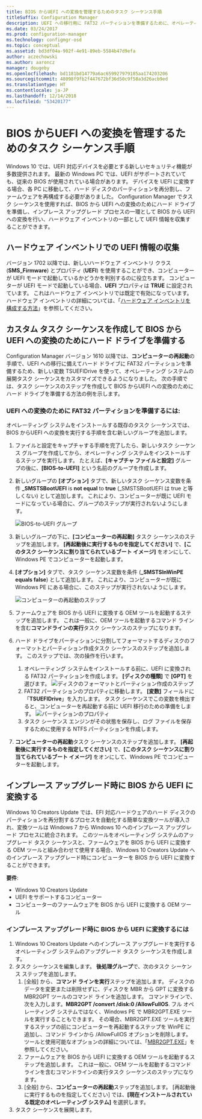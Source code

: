 ```yaml
---
title: BIOS からUEFI への変換を管理するためのタスク シーケンス手順
titleSuffix: Configuration Manager
description: UEFI への移行用に FAT32 パーティションを準備するために、オペレーティング システム展開タスク シーケンスをカスタマイズする方法について説明します。
ms.date: 03/24/2017
ms.prod: configuration-manager
ms.technology: configmgr-osd
ms.topic: conceptual
ms.assetid: bd3df04a-902f-4e91-89eb-5584b47d9efa
author: aczechowski
ms.author: aaroncz
manager: dougeby
ms.openlocfilehash: bd1181bd14779a6ac659927979185aa174203206
ms.sourcegitcommit: 48098f9fb2f447672bf36d50c9f58a3d26acb9ed
ms.translationtype: HT
ms.contentlocale: ja-JP
ms.lasthandoff: 12/14/2018
ms.locfileid: "53420177"
---
```

# <a name="task-sequence-steps-to-manage-bios-to-uefi-conversion"></a>BIOS からUEFI への変換を管理するためのタスク シーケンス手順
Windows 10 では、UEFI 対応デバイスを必要とする新しいセキュリティ機能が多数提供されます。 最新の Windows PC では、UEFI がサポートされていても、従来の BIOS が使用されている場合があります。 デバイスを UEFI に変換する場合、各 PC に移動して、ハード ディスクのパーティションを再分割し、ファームウェアを再構成する必要がありました。 Configuration Manager でタスク シーケンスを使用すれば、BIOS から UEFI への変換のためにハード ドライブを準備し、インプレース アップグレード プロセスの一環として BIOS から UEFI への変換を行い、ハードウェア インベントリの一部として UEFI 情報を収集することができます。

## <a name="hardware-inventory-collects-uefi-information"></a>ハードウェア インベントリでの UEFI 情報の収集
バージョン 1702 以降では、新しいハードウェア インベントリ クラス (**SMS_Firmware**) とプロパティ (**UEFI**) を使用することができ、コンピューターが UEFI モードで起動しているかどうかを判別するのに役立ちます。 コンピューターが UEFI モードで起動している場合、**UEFI** プロパティは **TRUE** に設定されています。 これはハードウェア インベントリでは既定で有効になっています。 ハードウェア インベントリの詳細については、「[ハードウェア インベントリを構成する方法](/sccm/core/clients/manage/inventory/configure-hardware-inventory)」を参照してください。

## <a name="create-a-custom-task-sequence-to-prepare-the-hard-drive-for-bios-to-uefi-conversion"></a>カスタム タスク シーケンスを作成して BIOS から UEFI への変換のためにハード ドライブを準備する
Configuration Manager バージョン 1610 以降では、**コンピューターの再起動**の手順で、UEFI への移行に備えてハード ドライブに FAT32 パーティションを準備するため、新しい変数 TSUEFIDrive を使って、オペレーティング システムの展開タスク シーケンスをカスタマイズできるようになりました。 次の手順では、タスク シーケンスのステップを作成して BIOS からUEFI への変換のためにハード ドライブを準備する方法の例を示します。

### <a name="to-prepare-the-fat32-partition-for-the-conversion-to-uefi"></a>UEFI への変換のために FAT32 パーティションを準備するには:
オペレーティング システムをインストールする既存のタスク シーケンスでは、BIOS からUEFI への変換を実行する手順を含む新しいグループを追加します。

1. ファイルと設定をキャプチャする手順を完了したら、新しいタスク シーケンス グループを作成してから、オペレーティング システムをインストールするステップを実行します。 たとえば、**[キャプチャ ファイルと設定]** グループの後に、**[BIOS-to-UEFI]** という名前のグループを作成します。
2. 新しいグループの **[オプション]** タブで、新しいタスク シーケンス変数を条件 **_SMSTSBootUEFI** is **not equal** to **true** (_SMSTSBootUEFI は true と等しくない) として追加します。 これにより、コンピューターが既に UEFI モードになっている場合に、グループのステップが実行されないようにします。

   ![BIOS-to-UEFI グループ](../../core/get-started/media/BIOS-to-UEFI-group.png)
3. 新しいグループの下に、**[コンピューターの再起動]** タスク シーケンスのステップを追加します。 **[再起動後に実行するものを指定してください]** で、**[このタスク シーケンスに割り当てられているブート イメージ]** をオンにして、Windows PE でコンピューターを起動します。  
4. **[オプション]** タブで、タスク シーケンス変数を条件 (**_SMSTSInWinPE equals false**) として追加します。 これにより、コンピューターが既に Windows PE にある場合に、このステップが実行されないようにします。

   ![コンピューターの再起動のステップ](../../core/get-started/media/restart-in-windows-pe.png)
5. ファームウェアを BIOS から UEFI に変換する OEM ツールを起動するステップを追加します。 これは一般に、OEM ツールを起動するコマンド ラインを含む**コマンドラインの実行**タスク シーケンスのステップになります。
6. ハード ドライブをパーティションに分割してフォーマットするディスクのフォーマットとパーティション作成タスク シーケンスのステップを追加します。 このステップでは、次の操作を行います。
   1. オペレーティング システムをインストールする前に、UEFI に変換される FAT32 パーティションを作成します。 **[ディスクの種類]** で **[GPT]** を選びます。
    ![ディスクのフォーマットとパーティション作成のステップ](../media/format-and-partition-disk.png)
   2. FAT32 パーティションのプロパティに移動します。 **[変数]** フィールドに「**TSUEFIDrive**」を入力します。 タスク シーケンスでこの変数を検出すると、コンピューターを再起動する前に UEFI 移行のための準備をします。
    ![パーティションのプロパティ](../../core/get-started/media/partition-properties.png)
   3. タスク シーケンス エンジンがその状態を保存し、ログ ファイルを保存するために使用する NTFS パーティションを作成します。
7. **コンピューターの再起動**タスク シーケンスのステップを追加します。 **[再起動後に実行するものを指定してください]** で、**[このタスク シーケンスに割り当てられているブート イメージ]** をオンにして、Windows PE でコンピューターを起動します。  

## <a name="convert-from-bios-to-uefi-during-an-in-place-upgrade"></a>インプレース アップグレード時に BIOS から UEFI に変換する
Windows 10 Creators Update では、EFI 対応ハードウェアのハード ディスクのパーティションを再分割するプロセスを自動化する簡単な変換ツールが導入され、変換ツールは Windows 7 から Windows 10 へのインプレース アップグレード プロセスに統合されます。 このツールをオペレーティング システムのアップグレード タスク シーケンスと、ファームウェアを BIOS から UEFI に変換する OEM ツールと組み合わせて使用する場合、Windows 10 Creators Update へのインプレース アップグレード時にコンピューターを BIOS から UEFI に変換することができます。

**要件**:
- Windows 10 Creators Update
- UEFI をサポートするコンピューター
- コンピューターのファームウェアを BIOS から UEFI に変換する OEM ツール

### <a name="to-convert-from-bios-to-uefi-during-an-in-place-upgrade"></a>インプレース アップグレード時に BIOS から UEFI に変換するには
1. Windows 10 Creators Update へのインプレース アップグレードを実行するオペレーティング システムのアップグレード タスク シーケンスを作成します。
2. タスク シーケンスを編集します。 **後処理グループ**で、次のタスク シーケンス ステップを追加します。
   1. [全般] から、**コマンド ラインを実行**ステップを追加します。 ディスクのデータを変更または削除せずに、ディスクを MBR から GPT に変換する MBR2GPT ツールのコマンド ラインを追加します。 コマンドラインで、次を入力します。**MBR2GPT /convert /disk:0 /AllowFullOS**. フル オペレーティング システムではなく、Windows PE で MBR2GPT.EXE ツールを実行することもできます。 その場合、MBR2GPT.EXE ツールを実行するステップの前にコンピューターを再起動するステップを WinPE に追加し、コマンド ラインから /AllowFullOS オプションを削除します。 ツールと使用可能なオプションの詳細については、「[MBR2GPT.EXE](https://technet.microsoft.com/itpro/windows/deploy/mbr-to-gpt)」を参照してください。
   2. ファームウェアを BIOS から UEFI に変換する OEM ツールを起動するステップを追加します。 これは一般に、OEM ツールを起動するコマンド ラインを含むコマンドラインの実行タスク シーケンスのステップになります。
   3. [全般] から、**コンピューターの再起動**ステップを追加します。 [再起動後に実行するものを指定してください] では、**[現在インストールされている既定のオペレーティング システム]** を選択します。
3. タスク シーケンスを展開します。

